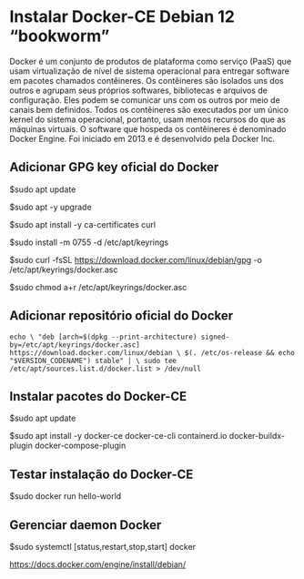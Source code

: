 # Instalar Docker-CE Debian 12 “bookworm”

Docker é um conjunto de produtos de plataforma como serviço (PaaS) que usam virtualização de nível de sistema operacional para entregar software em pacotes chamados contêineres. Os contêineres são isolados uns dos outros e agrupam seus próprios softwares, bibliotecas e arquivos de configuração. Eles podem se comunicar uns com os outros por meio de canais bem definidos. Todos os contêineres são executados por um único kernel do sistema operacional, portanto, usam menos recursos do que as máquinas virtuais. O software que hospeda os contêineres é denominado Docker Engine. Foi iniciado em 2013 e é desenvolvido pela Docker Inc.

## Adicionar GPG key oficial do Docker

$sudo apt update

$sudo apt -y upgrade

$sudo apt install -y ca-certificates curl

$sudo install -m 0755 -d /etc/apt/keyrings

$sudo curl -fsSL https://download.docker.com/linux/debian/gpg -o /etc/apt/keyrings/docker.asc

$sudo chmod a+r /etc/apt/keyrings/docker.asc

## Adicionar repositório oficial do Docker

`echo \
  "deb [arch=$(dpkg --print-architecture) signed-by=/etc/apt/keyrings/docker.asc] https://download.docker.com/linux/debian \
  $(. /etc/os-release && echo "$VERSION_CODENAME") stable" | \
  sudo tee /etc/apt/sources.list.d/docker.list > /dev/null`

## Instalar pacotes do Docker-CE

$sudo apt update

$sudo apt install -y docker-ce docker-ce-cli containerd.io docker-buildx-plugin docker-compose-plugin

## Testar instalação do Docker-CE

$sudo docker run hello-world

## Gerenciar daemon Docker

$sudo systemctl [status,restart,stop,start] docker

https://docs.docker.com/engine/install/debian/
